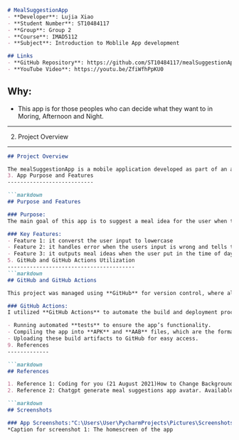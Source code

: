 ```markdown
# MealSuggestionApp
- **Developer**: Lujia Xiao
- **Student Number**: ST10484117
- **Group**: Group 2
- **Course**: IMAD5112
- **Subject**: Introduction to Moblile App development

## Links
- **GitHub Repository**: https://github.com/ST10484117/mealSuggestionApp
- **YouTube Video**: https://youtu.be/ZfiWfhPpKU0
```
Why:
----
- This app is for those peoples who can decide what they want to in Moring, Afternoon and Night.

---
2. Project Overview
-------------------

```markdown
## Project Overview

The mealSuggestionApp is a mobile application developed as part of an assignment in the IMAD5112 subject. This application was created using **Kotlin** and **Android Studio**. The app's primary purpose is to suggestion a meal when the user input the time of the day like eg Morning.
3. App Purpose and Features
---------------------------

```markdown
## Purpose and Features

### Purpose:
The main goal of this app is to suggest a meal idea for the user when they input the time. 

### Key Features:
- Feature 1: it converst the user input to lowercase
- Feature 2: it handles error when the users input is wrong and tells the user theres a error
- Feature 3: it outputs meal ideas when the user put in the time of day
5. GitHub and GitHub Actions Utilization
----------------------------------------
```markdown
## GitHub and GitHub Actions

This project was managed using **GitHub** for version control, where all code changes were committed and pushed regularly. GitHub enabled collaborative coding, allowing me to keep track of changes and maintain project integrity.

### GitHub Actions:
I utilized **GitHub Actions** to automate the build and deployment process. This includes:

- Running automated **tests** to ensure the app’s functionality.
- Compiling the app into **APK** and **AAB** files, which are the formats required for distribution.
- Uploading these build artifacts to GitHub for easy access.
9. References
-------------

```markdown
## References

1. Reference 1: Coding for you (21 August 2021)How to Change Background Color in Android | How to Set Gradient Background Color in Android Studio.  Available at: https://youtu.be/ATEwgs7h9-Q?si=zJ2iusi3Ej9Vnsso (Accessed on 24 March 2025) 
2. Reference 2: Chatgpt generate meal suggestions app avatar. Available at: https://chatgpt.com (Accessed on 24 March2025)

```markdown
## Screenshots

### App Screenshots:"C:\Users\User\PycharmProjects\Pictures\Screenshots\Screenshot 2025-04-01 204009.png"
*Caption for screenshot 1: The homescreen of the app
